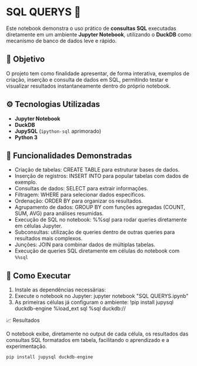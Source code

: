 # SQL QUERYS 🧠

Este notebook demonstra o uso prático de **consultas SQL** executadas diretamente em um ambiente **Jupyter Notebook**, utilizando o **DuckDB** como mecanismo de banco de dados leve e rápido.

## 💾 Objetivo

O projeto tem como finalidade apresentar, de forma interativa, exemplos de criação, inserção e consulta de dados em SQL, permitindo testar e visualizar resultados instantaneamente dentro do próprio notebook.

## ⚙️ Tecnologias Utilizadas

- **Jupyter Notebook**
- **DuckDB**
- **JupySQL** (`ipython-sql` aprimorado)
- **Python 3**

## 🧰 Funcionalidades Demonstradas

- Criação de tabelas: CREATE TABLE para estruturar bases de dados.
- Inserção de registros: INSERT INTO para popular tabelas com dados de exemplo.
- Consultas de dados: SELECT para extrair informações.
- Filtragem: WHERE para selecionar dados específicos.
- Ordenação: ORDER BY para organizar os resultados.
- Agrupamento de dados: GROUP BY com funções agregadas (COUNT, SUM, AVG) para análises resumidas.
- Execução de SQL no notebook: %%sql para rodar queries diretamente em células Jupyter.
- Subconsultas: utilização de queries dentro de outras queries para resultados mais complexos.
- Junções: JOIN para combinar dados de múltiplas tabelas.
- Execução de queries SQL diretamente em células do notebook com `%%sql`

## 🚀 Como Executar

1. Instale as dependências necessárias:
2. Execute o notebook no Jupyter:
   jupyter notebook "SQL QUERYS.ipynb"
3. As primeiras células já configuram o ambiente:
   !pip install jupysql duckdb-engine
    %load_ext sql
    %sql duckdb://

📈 Resultados

O notebook exibe, diretamente no output de cada célula, os resultados das consultas SQL formatados em tabela, 
facilitando o aprendizado e a experimentação.

   ```bash
   pip install jupysql duckdb-engine

